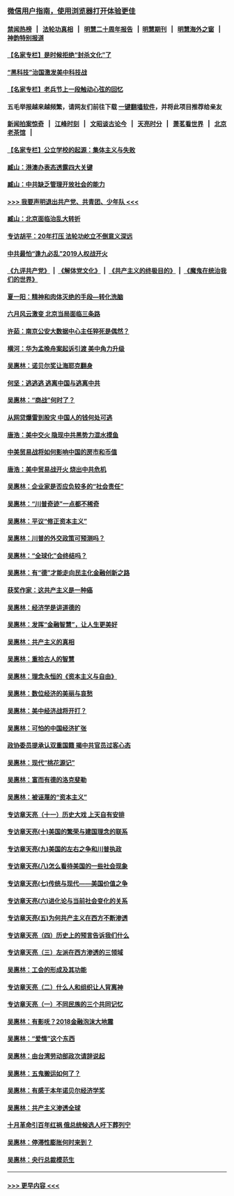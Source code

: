 ### [微信用户指南，使用浏览器打开体验更佳](https://github.com/gfw-breaker/banned-news1/blob/master/indexes/wechat-guide.md?t=0)
#### [禁闻热榜](热点新闻.md?t=0)  &nbsp;&nbsp;|&nbsp;&nbsp; [法轮功真相](https://github.com/gfw-breaker/truth/blob/master/README.md?t=0) &nbsp;&nbsp;|&nbsp;&nbsp; [明慧二十周年报告](https://github.com/gfw-breaker/mh-reports/blob/master/README.md?t=0) &nbsp;&nbsp;|&nbsp;&nbsp;[明慧期刊](https://github.com/gfw-breaker/mh-qikan) &nbsp;&nbsp;|&nbsp;&nbsp; [明慧海外之窗](https://github.com/gfw-breaker/mh-news/blob/master/README.md?t=0) &nbsp;&nbsp;|&nbsp;&nbsp; [神韵特别报道](https://github.com/gfw-breaker/mh-news/blob/master/shenyun.md?t=0)
#### [【名家专栏】是时候拒绝“封杀文化”了](../pages/nsc423/n11814093.md?t=02120322) 
#### [“黑科技”治国激发美中科技战](../pages/nsc423/n11638056.md?t=02120322) 
#### [【名家专栏】老兵节上一段触动心弦的回忆](../pages/nsc423/n11646016.md?t=02120322) 
#### 五毛举报越来越频繁，请网友们前往下载 [一键翻墙软件](https://github.com/gfw-breaker/ssr-accounts)，并将此项目推荐给亲友
#### [新闻拍案惊奇](https://github.com/gfw-breaker/banned-news1/blob/master/pages/link4.md) &nbsp;&nbsp;|&nbsp;&nbsp; [江峰时刻](https://github.com/gfw-breaker/banned-news1/blob/master/pages/link4.md) &nbsp;&nbsp;|&nbsp;&nbsp; [文昭谈古论今](https://github.com/gfw-breaker/banned-news1/blob/master/pages/link4.md) &nbsp;&nbsp;|&nbsp;&nbsp; [天亮时分](https://github.com/gfw-breaker/banned-news1/blob/master/pages/link4.md) &nbsp;&nbsp;|&nbsp;&nbsp; [萧茗看世界](https://github.com/gfw-breaker/banned-news1/blob/master/pages/link4.md) &nbsp;&nbsp;|&nbsp;&nbsp; [北京老茶馆](https://github.com/gfw-breaker/banned-news1/blob/master/pages/link4.md) &nbsp;&nbsp;|&nbsp;&nbsp; 
#### [【名家专栏】公立学校的起源：集体主义与失败](../pages/nsc423/n11601833.md?t=02120322) 
#### [臧山：港澳办表态透露四大关键](../pages/nsc423/n11421628.md?t=02120322) 
#### [臧山：中共缺乏管理开放社会的能力](../pages/nsc423/n11407457.md?t=02120322) 
#### [>>> 我要声明退出共产党、共青团、少年队 <<<](https://github.com/begood0513/goodnews/blob/master/quit/letter.md) 
#### [臧山：北京面临治乱大转折](../pages/nsc423/n11406895.md?t=02120322) 
#### [专访胡平：20年打压 法轮功屹立不倒意义深远](../pages/nsc423/n11398800.md?t=02120322) 
#### [中共最怕“逢九必乱”2019人权战开火](../pages/nsc423/n11385248.md?t=02120322) 
#### [《九评共产党》](https://github.com/begood0513/9ping.md/blob/master/README.md) &nbsp;|&nbsp; [《解体党文化》](../../../../jtdwh.md/blob/master/README.md)  &nbsp;|&nbsp; [《共产主义的终极目的》](../../../../gczydzjmd.md/blob/master/README.md) &nbsp;|&nbsp; [《魔鬼在统治我们的世界》](../../../../mgztzwmdsj.md/blob/master/README.md) 
#### [夏一阳：精神和肉体灭绝的手段—转化洗脑](../pages/nsc423/n11368250.md?t=02120322) 
#### [六月风云激变 北京当局面临三条路](../pages/nsc423/n11313668.md?t=02120322) 
#### [许茹：南京公安大数据中心主任猝死是偶然？](../pages/nsc423/n11064744.md?t=02120322) 
#### [横河：华为孟晚舟案起诉引渡 美中角力升级](../pages/nsc423/n11027230.md?t=02120322) 
#### [吴惠林：诺贝尔奖让海耶克翻身](../pages/nsc423/n10890049.md?t=02120322) 
#### [何坚：逃逃逃 逃离中国与逃离中共](../pages/nsc423/n10592891.md?t=02120322) 
#### [吴惠林：“商战”何时了？](../pages/nsc423/n10573558.md?t=02120322) 
#### [从网贷爆雷到股灾 中国人的钱何处可逃](../pages/nsc423/n10572800.md?t=02120322) 
#### [唐浩：美中交火 隐现中共黑势力混水摸鱼](../pages/nsc423/n10544040.md?t=02120322) 
#### [中美贸易战将如何影响中国的房市和币值](../pages/nsc423/n10543697.md?t=02120322) 
#### [唐浩：美中贸易战开火 烧出中共危机](../pages/nsc423/n10540126.md?t=02120322) 
#### [吴惠林：企业家是否应负较多的“社会责任”](../pages/nsc423/n10535022.md?t=02120322) 
#### [吴惠林：“川普奇迹”一点都不稀奇](../pages/nsc423/n10512808.md?t=02120322) 
#### [吴惠林：平议“修正资本主义”](../pages/nsc423/n10495724.md?t=02120322) 
#### [吴惠林：川普的外交政策可预测吗？](../pages/nsc423/n10462387.md?t=02120322) 
#### [吴惠林：“全球化”会终结吗？](../pages/nsc423/n10452838.md?t=02120322) 
#### [吴惠林：有“德”才能走向民主化金融创新之路](../pages/nsc423/n10432292.md?t=02120322) 
#### [获奖作家：这共产主义是一种癌](../pages/nsc423/n10431541.md?t=02120322) 
#### [吴惠林：经济学是讲道德的](../pages/nsc423/n10398014.md?t=02120322) 
#### [吴惠林：发挥“金融智慧”，让人生更美好](../pages/nsc423/n10375019.md?t=02120322) 
#### [吴惠林：共产主义的真相](../pages/nsc423/n10351394.md?t=02120322) 
#### [吴惠林：重拾古人的智慧](../pages/nsc423/n10337691.md?t=02120322) 
#### [吴惠林：理念永恒的《资本主义与自由》](../pages/nsc423/n10316274.md?t=02120322) 
#### [吴惠林：数位经济的美丽与哀愁](../pages/nsc423/n10292946.md?t=02120322) 
#### [吴惠林：美中经济战将开打？](../pages/nsc423/n10258825.md?t=02120322) 
#### [吴惠林：可怕的中国经济扩张](../pages/nsc423/n10219147.md?t=02120322) 
#### [政协委员提承认双重国籍 揭中共官员过客心态](../pages/nsc423/n10208809.md?t=02120322) 
#### [吴惠林：现代“桃花源记”](../pages/nsc423/n10185234.md?t=02120322) 
#### [吴惠林：富而有德的洛克斐勒](../pages/nsc423/n10142264.md?t=02120322) 
#### [吴惠林：被诬蔑的“资本主义”](../pages/nsc423/n10124816.md?t=02120322) 
#### [专访章天亮（十一）历史大戏 上天自有安排](../pages/nsc423/n10094905.md?t=02120322) 
#### [专访章天亮(十)美国的繁荣与建国理念的联系](../pages/nsc423/n10094899.md?t=02120322) 
#### [专访章天亮(九)美国的左右之争和川普执政](../pages/nsc423/n10094889.md?t=02120322) 
#### [专访章天亮(八)怎么看待美国的一些社会现象](../pages/nsc423/n10094857.md?t=02120322) 
#### [专访章天亮(七)传统与现代——美国价值之争](../pages/nsc423/n10093140.md?t=02120322) 
#### [专访章天亮(六)进化论与当前社会变化的关系](../pages/nsc423/n10092036.md?t=02120322) 
#### [专访章天亮(五)为何共产主义在西方不断渗透](../pages/nsc423/n10083620.md?t=02120322) 
#### [专访章天亮（四）历史上的预言告诉我们什么](../pages/nsc423/n10083606.md?t=02120322) 
#### [专访章天亮（三）左派在西方渗透的三领域](../pages/nsc423/n10081115.md?t=02120322) 
#### [吴惠林：工会的形成及其功能](../pages/nsc423/n10080633.md?t=02120322) 
#### [专访章天亮（二）什么人和组织让人背离神](../pages/nsc423/n10076637.md?t=02120322) 
#### [专访章天亮（一）不同民族的三个共同记忆](../pages/nsc423/n10074188.md?t=02120322) 
#### [吴惠林：有影呒？2018金融泡沫大地震](../pages/nsc423/n10040534.md?t=02120322) 
#### [吴惠林：“爱情”这个东西](../pages/nsc423/n10019423.md?t=02120322) 
#### [吴惠林：由台湾劳动部政次请辞说起](../pages/nsc423/n9979679.md?t=02120322) 
#### [吴惠林：五鬼搬运如何了？](../pages/nsc423/n9925338.md?t=02120322) 
#### [吴惠林：有感于本年诺贝尔经济学奖](../pages/nsc423/n9871883.md?t=02120322) 
#### [吴惠林：共产主义渗透全球](../pages/nsc423/n9812748.md?t=02120322) 
#### [十月革命引百年红祸 俄总统候选人吁下葬列宁](../pages/nsc423/n9810182.md?t=02120322) 
#### [吴惠林：停滞性膨胀何时来到？](../pages/nsc423/n9764136.md?t=02120322) 
#### [吴惠林：央行总裁模范生](../pages/nsc423/n9728134.md?t=02120322) 

----
#### [ >>> 更早内容 <<< ](../indexes/nsc423-earlier.md)

